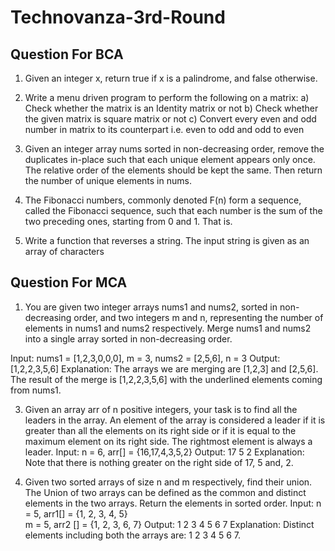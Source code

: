 # Technovanza-3rd-Round

## Question For BCA

1. Given an integer x, return true if x is a palindrome, and false otherwise.

2. Write a menu driven program to perform the following on a matrix:
a) Check whether the matrix is an Identity matrix or not
b) Check whether the given matrix is square matrix or not
c) Convert every even and odd number in matrix to its counterpart i.e. even to odd and odd to even

3. Given an integer array nums sorted in non-decreasing order, remove the duplicates in-place such that each unique element appears only once. The relative order of the elements should be kept the same. Then return the number of unique elements in nums.

4. The Fibonacci numbers, commonly denoted F(n) form a sequence, called the Fibonacci sequence, such that each number is the sum of the two preceding ones, starting from 0 and 1. That is.

5. Write a function that reverses a string. The input string is given as an array of characters

## Question For MCA

1. You are given two integer arrays nums1 and nums2, sorted in non-decreasing order, and two integers m and n, representing the number of elements in nums1 and nums2 respectively. Merge nums1 and nums2 into a single array sorted in non-decreasing order.
   
  Input: nums1 = [1,2,3,0,0,0], m = 3, nums2 = [2,5,6], n = 3
  Output: [1,2,2,3,5,6]
  Explanation: The arrays we are merging are [1,2,3] and [2,5,6].
  The result of the merge is [1,2,2,3,5,6] with the underlined elements coming from nums1.

3. Given an array arr of n positive integers, your task is to find all the leaders in the array. An element of the array is considered a leader if it is greater than all the elements on its right side or if it is equal to the maximum element on its right side. The rightmost element is always a leader.
    Input: n = 6, arr[] = {16,17,4,3,5,2}
    Output: 17 5 2
    Explanation: Note that there is nothing greater on the right side of 17, 5 and, 2.

4. Given two sorted arrays of size n and m respectively, find their union. The Union of two arrays can be defined as the common and distinct elements in the two arrays. Return the elements in sorted order.
  Input: 
  n = 5, arr1[] = {1, 2, 3, 4, 5}  
  m = 5, arr2 [] = {1, 2, 3, 6, 7}
  Output: 
  1 2 3 4 5 6 7
  Explanation: 
  Distinct elements including both the arrays are: 1 2 3 4 5 6 7.
